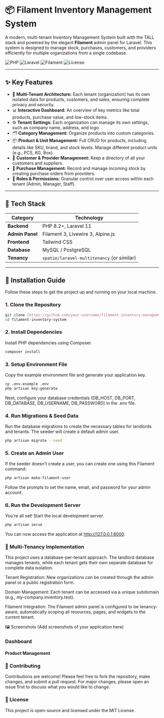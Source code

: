# 📦 Filament Inventory Management System

A modern, multi-tenant Inventory Management System built with the TALL stack and powered by the elegant **Filament** admin panel for Laravel. This system is designed to manage stock, purchases, customers, and providers efficiently for multiple organizations from a single codebase.

![PHP](https://img.shields.io/badge/PHP-8.2%2B-777BB4?style=for-the-badge&logo=php)
![Laravel](https://img.shields.io/badge/Laravel-11.x-FF2D20?style=for-the-badge&logo=laravel)
![Filament](https://img.shields.io/badge/Filament-3.x-F59E0B?style=for-the-badge&logo=filament)
![License](https://img.shields.io/badge/License-MIT-blue.svg?style=for-the-badge)

---

## ✨ Key Features

-   🏢 **Multi-Tenant Architecture:** Each tenant (organization) has its own isolated data for products, customers, and sales, ensuring complete privacy and security.
-   📊 **Interactive Dashboard:** An overview of key metrics like total products, purchase value, and low-stock items.
-   ⚙️ **Tenant Settings:** Each organization can manage its own settings, such as company name, address, and logo.
-   🗂️ **Category Management:** Organize products into custom categories.
-   📦 **Product & Unit Management:** Full CRUD for products, including details like SKU, brand, and stock levels. Manage different product units (e.g., PCS, KG, Box).
-   👥 **Customer & Provider Management:** Keep a directory of all your customers and suppliers.
-   🛒 **Purchase Management:** Record and manage incoming stock by creating purchase orders from providers.
-   🔐 **Roles & Permissions:** Granular control over user access within each tenant (Admin, Manager, Staff).

---

## 🧰 Tech Stack

| Category        | Technology                                 |
| --------------- | ------------------------------------------ |
| **Backend**     | PHP 8.2+, Laravel 11                       |
| **Admin Panel** | Filament 3, Livewire 3, Alpine.js          |
| **Frontend**    | Tailwind CSS                               |
| **Database**    | MySQL / PostgreSQL                         |
| **Tenancy**     | `spatie/laravel-multitenancy` (or similar) |

---

## 🚀 Installation Guide

Follow these steps to get the project up and running on your local machine.

### 1. Clone the Repository

```bash
git clone [https://github.com/your-username/filament-inventory-management-system.git](https://github.com/your-username/filament-inventory-system.git)
cd filament-inventory-system
```

### 2. Install Dependencies

Install PHP dependencies using Composer.

```bash
composer install
```

### 3. Setup Environment File

Copy the example environment file and generate your application key.

```bash
cp .env.example .env
php artisan key:generate
```

Next, configure your database credentials (DB_HOST, DB_PORT, DB_DATABASE, DB_USERNAME, DB_PASSWORD) in the .env file.

### 4. Run Migrations & Seed Data

Run the database migrations to create the necessary tables for landlords and tenants. The seeder will create a default admin user.

```bash
php artisan migrate --seed
```

### 5. Create an Admin User

If the seeder doesn't create a user, you can create one using this Filament command:

```bash
php artisan make:filament-user
```

Follow the prompts to set the name, email, and password for your admin account.

### 6. Run the Development Server

You're all set! Start the local development server.

```bash
php artisan serve
```

You can now access the application at http://127.0.0.1:8000.

### 🏢 Multi-Tenancy Implementation

This project uses a database-per-tenant approach. The landlord database manages tenants, while each tenant gets their own separate database for complete data isolation.

Tenant Registration: New organizations can be created through the admin panel or a public registration form.

Domain Management: Each tenant can be accessed via a unique subdomain (e.g., my-company.inventory.test).

Filament Integration: The Filament admin panel is configured to be tenancy-aware, automatically scoping all resources, pages, and widgets to the current tenant.

🖼️ Screenshots
(Add screenshots of your application here)

### Dashboard

#### Product Management

### 🤝 Contributing

Contributions are welcome! Please feel free to fork the repository, make changes, and submit a pull request. For major changes, please open an issue first to discuss what you would like to change.

### 📜 License

This project is open-source and licensed under the MIT License.
